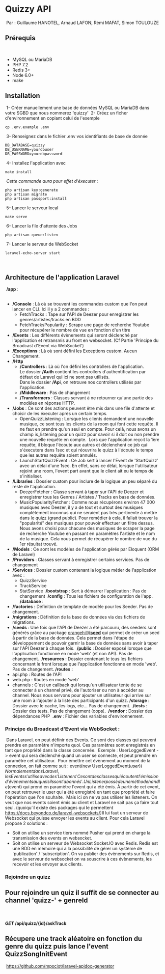 # Quizzy API
​
Par : Guillaume HANOTEL, Arnaud LAFON, Rémi MAFAT, Simon TOULOUZE
​
## Prérequis
​
- MySQL ou MariaDB
- PHP 7.2
- Redis 3+
- Node 6.0+
- make
​
## Installation
​
1- Créer manuellement une base de données MySQL ou MariaDB dans votre SGBD que nous nommerez 'quizzy'
​
2- Créez un ficher d'environnement en copiant celui de l'exemple 
​
```
cp .env.example .env
```
​
3- Renseignez dans le fichier .env vos identifiants de base de donnée
​
```
DB_DATABASE=quizzy
DB_USERNAME=yourdbuser
DB_PASSWORD=yourdbpassword
```
​
4- Installez l'application avec 
​
```
make install
```
​
*Cette commande aura pour effet d'éxecuter :*
​
```
php artisan key:generate
php artisan migrate 
php artisan passport:install
```
​
5- Lancer le serveur local
​
```
make serve
```
​
6- Lancer la file d'attente des Jobs
​
```
php artisan queue:listen
```
​
7- Lancer le serveur de WebSocket
​
```
laravel-echo-server start
```
​
​
​
## Architecture de l'application Laravel
​
**/app** :  
​
 - **/Console** : Là où se trouvent les commandes custom que l'on peut lancer en CLI.
   Ici il y a 2 commandes : 
​
   - FetchTracks : Tape sur l'API de Deezer pour enregistrer les genres/artistes/tracks en BDD
   - FetchTracksPopularity : Scrape une page de recherche Youtube pour récupérer le nombre de vue en fonction d'un titre
​
- **/Events** : Les différents évènements qui seront déclenché par l'application et retransmis au front
  en websocket. (Cf Partie 'Principe du Broadcast d'Event via WebSocket')
​
- **/Exceptions** : Là où sont défini les Exceptions custom. Aucun Changement.
​
- **/Http**
​
  - **/Controllers** : Là où l'on défini les controllers de l'application.   
​
    Le dossier **/Auth** contient
    les controllers d'authentification par défaut de Laravel qui ici ne sont pas utilisés.  
    Dans le dossier **/Api**, on retrouve nos controllers utilisés par l'application.
​
  - **/Middleware** : Pas de changement
​
  - **/Transformers** : Classes servant à ne retourner qu'une partie des modèles en réponse HTTP.
​
- **/Jobs** : Ce sont des actions peuvent être mis dans une file d'attente et choisir de les éxecuter après un certain temps.
​
  - OpenQuizzListening : Lorsque les clients demandent une nouvelle musique, ce sont tous les clients de la room qui font cette requête. Il ne faut en prendre qu'un seul en compte. Pour celà, nous avons un champ is_listening pour un quizz pour savoir si il doit ou non prendre une nouvelle requête en compte.
​
    Lors que l'application reçoit la 1ère requête, il bloque l'écoute aux autres et déclenchent ce job qui s'éxecutera dans 1sec et qui réouvrira le quizz à l'écoute le temps que les autres requête soient annulés.
​
  - LaunchStartQuizzEvent : Ce Job sert à lancer l'Event de 'StartQuizz' avec un délai d'une 1sec. En effet, sans ce délai, lorsque l'utilisateur rejoint une room, l'event part avant que le client ait eu le temps de s'initialiser.
​
- **/Libraries** : Dossier custom pour inclure de la logique un peu séparé du reste de  l'application.
​
  - DeezerFetcher : Classe servant à taper sur l'API de Deezer et enregistrer tous les Genres / Artistes / Tracks en base de données.
  - MusicPopularityFetcher : Comme nous récupérons environ 47 000 musiques avec Deezer, il y a de tout et surtout des musiques complètement inconnus qui ne seraient pas très pertinente à mettre dans le quizz (grand public). Pour remédier à cela, il fallait trouver la "popularité" des musiques pour pouvoir effectuer un filtre dessus. Nous avons choisi pour chacune des musiques de scraper la page de recherche Youtube en passant en paramètres l'artiste et le nom de la musique. Cela nous permet de récupérer le nombre de vue du 1er résultat trouvé. 
​
- **/Models** : Ce sont les modèles de l'application gérés par Eloquent (ORM de Laravel) 
​
- **/Providers** : Classes servant à enregistrer certains services. Pas de changement
​
- **/Services** : Dossier custom contenant la logique métier de l'application avec :
​
  - QuizzService
  - TrackService
  - StatService
​
**/bootstrap** : Sert à démarrer l'application : Pas de changement
​
**/config** : Tous les fichiers de configuration de l'app.
​
**/database** : 
​
- **/factories** : Définition de template de modèle pour les Seeder. Pas de changement.
- **/migrations** : Définition de la base de données via des fichiers de migrations.
- **/seeds** : Une fois que l'API de Deezer a été parcouru, des seeders sont générés grâce au package [orangehill](https://github.com/orangehill)/**[iseed](https://github.com/orangehill/iseed)** qui permet de créer un seed à partir de la base de données. Cela permet dans l'étape de développement de pouvoir garnir la base de données sans avoir à taper sur l'API Deezer à chaque fois.
​
**/public** : Dossier exposé lorsque que l'application fonctionne en mode 'web' (et non API). Pas de changement.
​
**/resources** : Dossier contenant le tous les fichiers concernant le front lorsque que l'application fonctionne en mode 'web'. Pas de changement.
​
**/routes** : 
​
- api.php : Routes de l'API
- web.php : Routes en mode 'web'
- channels : C'est un callback qui lorsqu'un utilisateur tente de se connecter à un channel privé, de l'autoriser ou non à accéder au channel. Nous nous servons pour ajouter un utilisateur qui arrive sur une room à l'ajouter à la liste des participants d'un quizz.
​
**/storage** : Dossier avec le cache, les logs, etc... Pas de changement.
​
**/tests** : Dossier des tests. Pas de changement (oops).
​
**/vendor** : Dossier des dépendances PHP
​
**.env** : Fichier des variables d'environnement.
​
​
​
​
### Principe du Broadcast d'Event via WebSocket :
​
Dans Laravel, on peut définir des Events. Ce sont des classes qui peuvent 
prendre en paramètre n'importe quoi. Ces paramètres sont enregistrés en tant que 
propriété dans la classe concernée. 
​
Exemple : UserLoggedEvent -> event qui sera déclenché quand un user 
se connecte, et peut prendre en paramètre cet utilisateur.
​
Pour émettre cet évènement au moment de la connexion, on fait comme suit :
event(new UserLoggedEvent($user))
​
Normalement dans Laravel, les Events s'utilise avec des 'Listeners'
Ce sont des classes qui écoutent l'émission d'évènements auquels ils 
sont 'abonnés'. Un Listener possède une méthode handle($event) qui prend
en paramètre l'event qui a été émis. À partir de cet event, on peut retrouver 
le user qui a été enregistré en tant que propriété et faire l'opération que l'on
souhaite.
​
Mais ici on ne va pas utiliser les listeners. On veut que nos events soient 
émis au client et Laravel ne sait pas ça faire tout seul. 
(quoiqu'il existe des packages qui le permettent https://docs.beyondco.de/laravel-websockets/) 
​
Il lui faut un serveur de Websocket qui puisse envoyer les events au client.
Pour cela Laravel propose 2 solutions : 
​
- Soit on utilise un service tiers nommé Pusher qui prend en charge la
  transmission des events en websocket.
​
- Soit on utilise un serveur de Websocket Socket.IO avec Redis. Redis est une BDD
  en mémoire qui a la possibilité de gérer un système de
  'publication' / 'subscription'. 
  On va publier des évènements sur Redis, et avec le serveur de websocket on va
  souscrire à ces évènements, les recevoir et les envoyer aux clients.
​
​
​
### Rejoindre un quizz
​
Pour rejoindre un quiz il suffit de se connecter au channel 'quizz-' + genreId 
​
---
​
#### ***GET*** /api/quizz/{id}/askTrack
​
Récupere une track aléatoire en fonction du genre du quizz puis lance l'event QuizzSongInitEvent
​
---
​
https://github.com/mpociot/laravel-apidoc-generator
